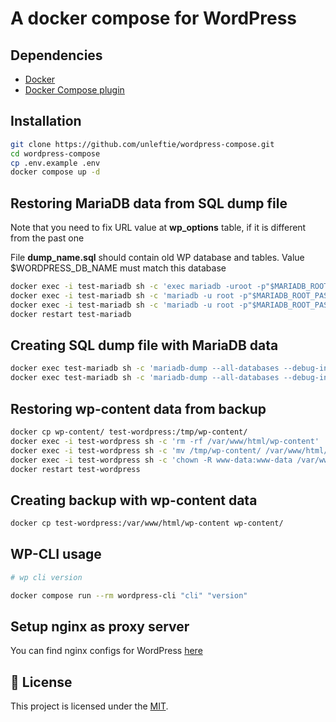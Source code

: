 # A docker compose for WordPress

## Dependencies

- [Docker](https://docs.docker.com/get-docker/)
- [Docker Compose plugin](https://docs.docker.com/compose/install/)

## Installation

```bash
git clone https://github.com/unleftie/wordpress-compose.git
cd wordpress-compose
cp .env.example .env
docker compose up -d
```

## Restoring MariaDB data from SQL dump file

Note that you need to fix URL value at **wp_options** table, if it is different from the past one

File **dump_name.sql** should contain old WP database and tables. Value $WORDPRESS_DB_NAME must match this database

```bash
docker exec -i test-mariadb sh -c 'exec mariadb -uroot -p"$MARIADB_ROOT_PASSWORD"' < dump_name.sql
docker exec -i test-mariadb sh -c 'mariadb -u root -p"$MARIADB_ROOT_PASSWORD" -D $MARIADB_DATABASE -e "GRANT ALL PRIVILEGES ON $MARIADB_DATABASE.* TO $MARIADB_USER;"'
docker exec -i test-mariadb sh -c 'mariadb -u root -p"$MARIADB_ROOT_PASSWORD" -D $MARIADB_DATABASE -e "FLUSH PRIVILEGES;"'
docker restart test-mariadb
```

## Creating SQL dump file with MariaDB data

```bash
docker exec test-mariadb sh -c 'mariadb-dump --all-databases --debug-info -u root -p"$MARIADB_ROOT_PASSWORD"' > dump_name.sql
docker exec test-mariadb sh -c 'mariadb-dump --all-databases --debug-info -u root -p"$MARIADB_ROOT_PASSWORD" | gzip' > dump_name_$(date +%H-%M_%m-%d-%y).sql.gz
```

## Restoring wp-content data from backup

```bash
docker cp wp-content/ test-wordpress:/tmp/wp-content/
docker exec -i test-wordpress sh -c 'rm -rf /var/www/html/wp-content'
docker exec -i test-wordpress sh -c 'mv /tmp/wp-content/ /var/www/html/wp-content/'
docker exec -i test-wordpress sh -c 'chown -R www-data:www-data /var/www/html/wp-content/'
docker restart test-wordpress
```

## Creating backup with wp-content data

```bash
docker cp test-wordpress:/var/www/html/wp-content wp-content/
```

## WP-CLI usage

```bash
# wp cli version

docker compose run --rm wordpress-cli "cli" "version"
```

## Setup nginx as proxy server

You can find nginx configs for WordPress [here](https://www.digitalocean.com/community/tools/nginx?domains.0.php.wordPressRules=true)

## 📝 License

This project is licensed under the [MIT](LICENSE).
